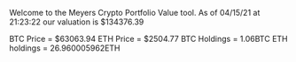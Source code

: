 Welcome to the Meyers Crypto Portfolio Value tool. 
As of 04/15/21 at 21:23:22 our valuation is $134376.39 

BTC Price = $63063.94
 ETH Price = $2504.77
BTC Holdings = 1.06BTC
 ETH holdings = 26.960005962ETH 
